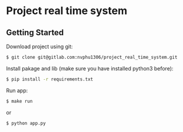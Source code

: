# Project real time system

## Getting Started

Download project using git:

```sh
$ git clone git@gitlab.com:nvphu1306/project_real_time_system.git
```

Install pakage and lib (make sure you have installed python3 before):

```sh
$ pip install -r requirements.txt
```

Run app:

```sh
$ make run
```

or 


```sh
$ python app.py
```